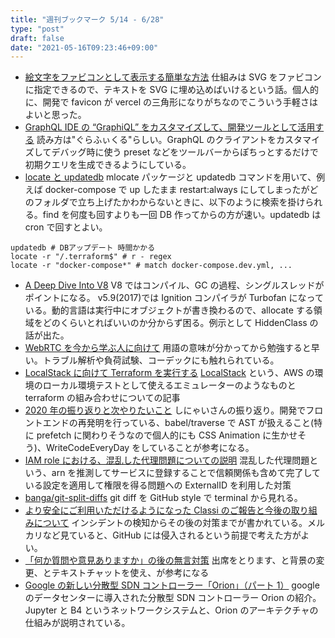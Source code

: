 ```yaml
---
title: "週刊ブックマーク 5/14 - 6/28"
type: "post"
draft: false
date: "2021-05-16T09:23:46+09:00"
---
```


- [絵文字をファビコンとして表示する簡単な方法](https://zenn.dev/catnose99/articles/3d2f439e8ed161) 仕組みは SVG をファビコンに指定できるので、テキストを SVG に埋め込めばいけるという話。個人的に、開発で favicon が vercel の三角形になりがちなのでこういう手軽さはよいと思った。
- [GraphQL IDE の “GraphiQL” をカスタマイズして、開発ツールとして活用する](https://developer.hatenastaff.com/entry/2021/05/14/093000) 読み方は"ぐらふぃくる"らしい。GraphQL のクライアントをカスタマイズしてデバッグ時に使う preset などをツールバーからぽちっとするだけで初期クエリを生成できるようにしている。
- [locate と updatedb](http://www.sooota.com/locate%E3%81%A8updatedb/) mlocate パッケージと updatedb コマンドを用いて、例えば docker-compose で up したまま restart:always にしてしまったがどのフォルダで立ち上げたかわからないときに、以下のように検索を掛けられる。find を何度も回すよりも一回 DB 作ってからの方が速い。updatedb は cron で回すとよい。

```shell
updatedb # DBアップデート 時間かかる
locate -r "/.terraform$" # r - regex
locate -r "docker-compose*" # match docker-compose.dev.yml, ...
```

- [A Deep Dive Into V8](https://blog.appsignal.com/2020/07/01/a-deep-dive-into-v8.html) V8 ではコンパイル、GC の過程、シングルスレッドがポイントになる。 v5.9(2017)では Ignition コンパイラが Turbofan になっている。動的言語は実行中にオブジェクトが書き換わるので、allocate する領域をどのくらいとればいいのか分からず困る。例示として HiddenClass の話が出た。
- [WebRTC を今から学ぶ人に向けて](https://zenn.dev/voluntas/scraps/82b9e111f43ab3) 用語の意味が分かってから勉強すると早い。トラブル解析や負荷試験、コーデックにも触れられている。
- [LocalStack に向けて Terraform を実行する](https://future-architect.github.io/articles/20201113/) [LocalStack](https://github.com/localstack/localstack) という、AWS の環境のローカル環境テストとして使えるエミュレーターのようなものと terraform の組み合わせについての記事
- [2020 年の振り返りと次やりたいこと](https://shinyaigeek.dev/post/log-2020/) しにゃいさんの振り返り。開発でフロントエンドの再発明を行っている、babel/traverse で AST が扱えること(特に prefetch に関わりそうなので個人的にも CSS Animation に生かせそう)、WriteCodeEveryDay をしていることが参考になる。
- [IAM role における、混乱した代理問題についての説明](https://qiita.com/hkak03key/items/a960b7523557f03bc098) 混乱した代理問題という、arn を推測してサービスに登録することで信頼関係も含めて完了している設定を適用して権限を得る問題への ExternalID を利用した対策
- [banga/git-split-diffs](https://github.com/banga/git-split-diffs) git diff を GitHub style で terminal から見れる。
- [より安全にご利用いただけるようになった Classi のご報告と今後の取り組みについて](https://corp.classi.jp/news/2416/) インシデントの検知からその後の対策までが書かれている。メルカリなど見ていると、GitHub には侵入されるという前提で考えた方がよい。
- [「何か質問や意見ありますか」の後の無言対策](https://konifar-zatsu.hatenadiary.jp/entry/2021/05/12/232722) 出席をとります、と背景の変更、とテキストチャットを使え、が参考になる
- [Google の新しい分散型 SDN コントローラー「Orion」（パート 1）](https://www.school.ctc-g.co.jp/columns/nakai2/nakai2104.html) google のデータセンターに導入された分散型 SDN コントローラー Orion の紹介。Jupyter と B4 というネットワークシステムと、Orion のアーキテクチャの仕組みが説明されている。
